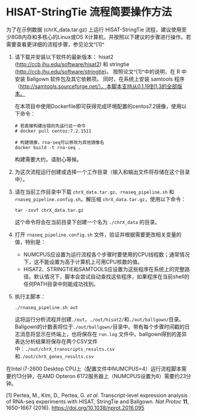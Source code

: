 # HISAT-StringTie 流程简要操作方法

为了在示例数据 (chrX_data.tar.gz) 上运行 HISAT-StringTie 流程，建议使用至少8GB内存和多核心的Linux或OS X计算机，并按照以下建议的步骤进行操作。若需要查看更详细的流程步骤，参见论文^[1]^

 1. 请下载并安装以下软件的最新版本：
     hisat2 (http://ccb.jhu.edu/software/hisat2) 和 
     stringtie (http://ccb.jhu.edu/software/stringtie)。
    按照论文^[1]^中的说明，在 R 中安装 Ballgown 软件包及其它依赖项。
    同时，在系统上安装 samtools 程序（http://samtools.sourceforge.net/）。本脚本支持从0.1.19到1.3的全部版本。
    
    在本项目中使用Dockerfile即可获得完成环境配置的centos7.2镜像，使用以下命令：
    
    ```shell
    # 若直接构建出错则先运行这一命令
    # docker pull centos:7.2.1511
    
    # 构建镜像，rna-seq可以修改为其他镜像名
    docker build -t rna-seq .
    ```
    
    构建需要大约，请耐心等候。
    
 2. 为这次流程运行创建或选择一个工作目录（输入和输出文件将存储在这个目录中）。

 3. 请在当前工作目录中下载 `chrX_data.tar.gz`、`rnaseq_pipeline.sh` 和 `rnaseq_pipeline.config.sh`。解压缩 `chrX_data.tar.gz`，使用以下命令：

    ```shell
    tar -zxvf chrX_data.tar.gz
    ```

    这个命令将会在当前目录下创建一个名为 `./chrX_data` 的目录。

 4. 打开 `rnaseq_pipeline.config.sh` 文件，验证并根据需要更改相关变量的值，特别是：

    * NUMCPUS应设置为运行流程各个步骤时要使用的CPU线程数；通常情况下，这不能设置为高于计算机上可用CPU核数的值。
    * HISAT2、STRINGTIE和SAMTOOLS应设置为这些程序在系统上的完整路径。默认情况下，脚本会尝试自动查找这些程序，如果程序在当前shell的任何PATH目录中则能成功找到。

 5. 执行主脚本：

    ```shell
    ./rnaseq_pipeline.sh out
    ```

    这将运行分析流程并创建`./out`，`./out/hisat2/`和`./out/ballgown/`目录。Ballgown的计数表将位于`./out/ballgown/`目录中。带有每个步骤时间戳的日志消息将显示在终端上，也将保存在 `run.log` 文件中。ballgown得到的差异表达分析结果将保存在两个CSV文件中：`./out/chrX_transcripts_results.csv`和`./out/chrX_genes_results.csv`

在Intel i7-2600 Desktop CPU上（配置文件中NUMCPUS=4）运行流程脚本需要约13分钟，在AMD Opteron 6172服务器上（NUMCPUS设置为8）需要约23分钟。

[1] Pertea, M., Kim, D., Pertea, G. *et al.* Transcript-level expression analysis of RNA-seq experiments with HISAT, StringTie and Ballgown. *Nat Protoc* **11**, 1650–1667 (2016). https://doi.org/10.1038/nprot.2016.095